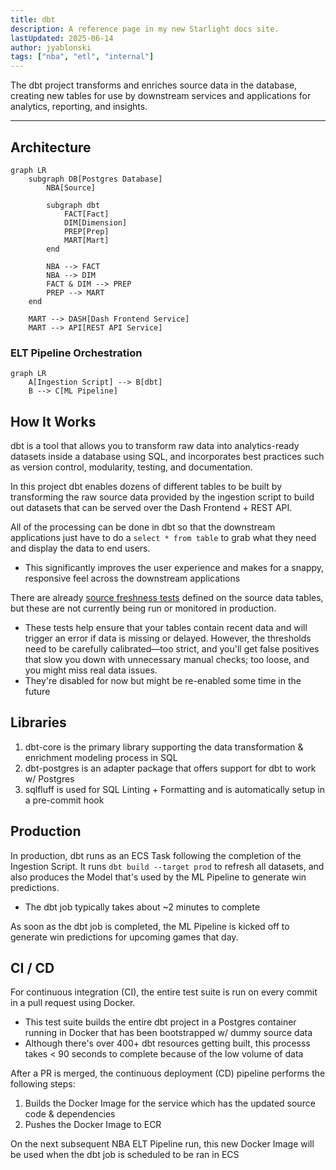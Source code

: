 ```yaml
---
title: dbt
description: A reference page in my new Starlight docs site.
lastUpdated: 2025-06-14
author: jyablonski
tags: ["nba", "etl", "internal"]
---
```



The dbt project transforms and enriches source data in the database, creating new tables for use by downstream services and applications for analytics, reporting, and insights.

---

## Architecture

``` mermaid
graph LR
    subgraph DB[Postgres Database]
        NBA[Source]
        
        subgraph dbt
            FACT[Fact]
            DIM[Dimension]
            PREP[Prep]
            MART[Mart]
        end

        NBA --> FACT
        NBA --> DIM
        FACT & DIM --> PREP
        PREP --> MART
    end

    MART --> DASH[Dash Frontend Service]
    MART --> API[REST API Service]
```

### ELT Pipeline Orchestration
``` mermaid
graph LR
    A[Ingestion Script] --> B[dbt]
    B --> C[ML Pipeline]
```

## How It Works

dbt is a tool that allows you to transform raw data into analytics-ready datasets inside a database using SQL, and incorporates best practices such as version control, modularity, testing, and documentation.

In this project dbt enables dozens of different tables to be built by transforming the raw source data provided by the ingestion script to build out datasets that can be served over the Dash Frontend + REST API.

All of the processing can be done in dbt so that the downstream applications just have to do a `select * from table` to grab what they need and display the data to end users.

- This significantly improves the user experience and makes for a snappy, responsive feel across the downstream applications

There are already [source freshness tests](https://github.com/jyablonski/nba_elt_dbt/blob/dfac355b2e9d7211567fdcb82b97e759ff8e9c45/models/sources.yml#L78) defined on the source data tables, but these are not currently being run or monitored in production.

- These tests help ensure that your tables contain recent data and will trigger an error if data is missing or delayed. However, the thresholds need to be carefully calibrated—too strict, and you'll get false positives that slow you down with unnecessary manual checks; too loose, and you might miss real data issues.
- They're disabled for now but might be re-enabled some time in the future

## Libraries

1. dbt-core is the primary library supporting the data transformation & enrichment modeling process in SQL
2. dbt-postgres is an adapter package that offers support for dbt to work w/ Postgres
3. sqlfluff is used for SQL Linting + Formatting and is automatically setup in a pre-commit hook

## Production

In production, dbt runs as an ECS Task following the completion of the Ingestion Script. It runs `dbt build --target prod` to refresh all datasets, and also produces the Model that's used by the ML Pipeline to generate win predictions.

- The dbt job typically takes about ~2 minutes to complete

As soon as the dbt job is completed, the ML Pipeline is kicked off to generate win predictions for upcoming games that day.

## CI / CD

For continuous integration (CI), the entire test suite is run on every commit in a pull request using Docker.

- This test suite builds the entire dbt project in a Postgres container running in Docker that has been bootstrapped w/ dummy source data
- Although there's over 400+ dbt resources getting built, this processs takes < 90 seconds to complete because of the low volume of data

After a PR is merged, the continuous deployment (CD) pipeline performs the following steps:

1. Builds the Docker Image for the service which has the updated source code & dependencies
2. Pushes the Docker Image to ECR

On the next subsequent NBA ELT Pipeline run, this new Docker Image will be used when the dbt job is scheduled to be ran in ECS
